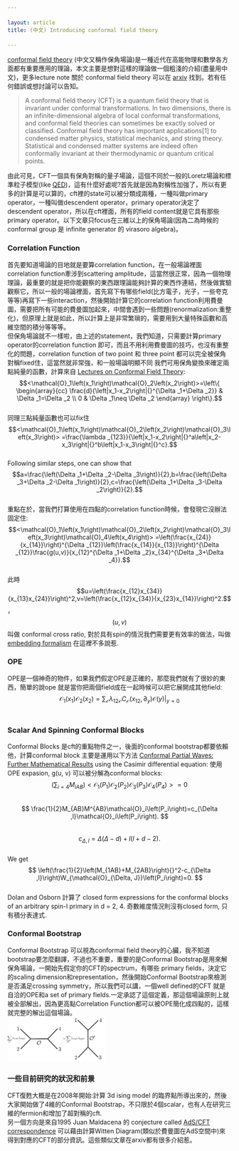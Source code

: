 ```yaml
---

layout: article
title: (中文) Introducing conformal field theory

---
```

[conformal field theory](https://en.wikipedia.org/wiki/Conformal_field_theory) (中文又稱作保角場論)是一種近代在高能物理和數學各方面都有重要應用的理論，本文主要是想對這樣的理論做一個粗淺的介紹(盡量用中文)，更多lecture note 關於 conformal field theory 可以在 [arxiv](https://arxiv.org/) 找到。若有任何錯誤或想討論可以告知。
> A conformal field theory (CFT) is a quantum field theory that is invariant under conformal transformations. In two dimensions, there is an infinite-dimensional algebra of local conformal transformations, and conformal field theories can sometimes be exactly solved or classified. Conformal field theory has important applications[1] to condensed matter physics, statistical mechanics, and string theory. Statistical and condensed matter systems are indeed often conformally invariant at their thermodynamic or quantum critical points.

由此可見，CFT一個具有保角對稱的量子場論，這個不同於一般的Loretz場論和標準粒子模型(like [QED](https://en.wikipedia.org/wiki/Quantum_electrodynamics))，這有什麼好處呢?首先就是因為對稱性加強了，所以有更多的計算是可以算的，cft裡的state可以被分類成兩種，一種叫做primary operator，一種叫做descendent operator，primary operator決定了descendent operator，所以在cft裡面，所有的field content就是它具有那些primary operator。以下文章只focus在三維以上的保角場論(因為二為時候的conformal group 是 infinite generator 的 virasoro algebra)。

### Correlation Function
首先要知道場論的目地就是要算correlation function，在一般場論裡面correlation function牽涉到scattering amplitude，這當然很正常，因為一個物理理論，最重要的就是把你能觀察的東西跟理論能夠計算的東西作連結，然後做實驗觀察它，所以一般的場論裡面，首先寫下有哪些field(比方電子，光子，一些夸克等等)再寫下一些interaction，然後開始計算它的correlation function利用費曼圖，需要把所有可能的費曼圖加起來，中間會遇到一些問題(renormalization:重整化)，但原理上就是如此，所以計算上是非常繁瑣的，需要用到大量特殊函數和高維空間的積分等等等。<br>
但保角場論就不一樣啦，由上述的statement，我們知道，只需要計算primary operator的correlation function 即可，而且不用利用費曼圖的技巧，也沒有重整化的問題，correlation function of two point 和 three point 都可以完全被保角對稱fixed住，這當然就非常強，和一般場論明顯不同
我們可用保角變換來確定兩點純量的函數，計算來自 [
Lectures on Conformal Field Theory](https://arxiv.org/abs/1511.04074):
<br>$$<\mathcal{O}_1\left(x_1\right)\mathcal{O}_2\left(x_2\right)>=\left\{
\begin{array}{cc}
	\frac{d}{\left|x_1-x_2\right|{}^{\Delta _1+\Delta _2}} & \Delta _1=\Delta _2 \\
	0 & \Delta _1\neq \Delta _2
\end{array}
\right\}.$$<br>
同理三點純量函數也可以fix住
<br>$$<\mathcal{O}_1\left(x_1\right)\mathcal{O}_2\left(x_2\right)\mathcal{O}_3\left(x_3\right)> =\frac{\lambda _{123}}{\left|x_1-x_2\right|{}^a\left|x_2-x_3\right|{}^b\left|x_1-x_3\right|{}^c}.$$ <br>
Following similar steps, one can show that
$$a=\frac{\left(\Delta _1+\Delta _2-\Delta _3\right)}{2},b=\frac{\left(\Delta _3+\Delta _2-\Delta _1\right)}{2},c=\frac{\left(\Delta _1+\Delta _3-\Delta _2\right)}{2}.$$<br>
重點在於，當我們打算使用在四點的correlation function時候，會發現它沒辦法固定住:
<br>$$<\mathcal{O}_1\left(x_1\right)\mathcal{O}_2\left(x_2\right)\mathcal{O}_3\left(x_3\right)\mathcal{O}_4\left(x_4\right)> =\left(\frac{x_{24}}{x_{14}}\right)^{\Delta _{12}}\left(\frac{x_{14}}{x_{13}}\right)^{\Delta _{12}}\frac{g(u,v)}{x_{12}^{\Delta _1+\Delta _2}x_{34}^{\Delta _3+\Delta _4}}.$$ <br>
此時 $$u=\left(\frac{x_{12}x_{34}}{x_{13}x_{24}}\right)^2,v=\left(\frac{x_{12}x_{34}}{x_{23}x_{14}}\right)^2.$$，$$(u, v)$$ 叫做 conformal cross ratio, 對於具有spin的情況我們需要更有效率的做法，叫做[embedding formalism](https://arxiv.org/abs/1107.3554) 在這裡不多說惹.


### OPE
OPE是一個神奇的物件，如果我們假定OPE是正確的，那麼我們就有了很妙的東西，簡單的說ope 就是當你把兩個field成在一起時候可以把它展開成其他field:<br>
$$
\mathcal{O}_1\left(x_1\right)\mathcal{O}_2\left(x_2\right)=\sum _{\mathcal{O}} \lambda _{12\mathcal{O}}C_{\mathcal{O}}\left(x_{12},\partial _y\right)\mathcal{O}(y)|_{y=0} $$ <br>


### Scalar And Spinning Conformal Blocks
Conformal Blocks 是cft的重點物件之一，後面的conformal bootstrap都要依賴他，計算conformal block 主要是運用以下方法 [Conformal Partial Waves: Further Mathematical Results](https://arxiv.org/abs/1108.6194) using the Casimir differential equation: 使用 OPE expasion, g(u, v) 可以被分解為conformal blocks: <br>$$ 
\left(\sum _{i=4} M_{iAB}\right)<\mathcal{O}_1\left(P_1\right)\mathcal{O}_2\left(P_2\right)\mathcal{O}_3\left(P_3\right)\mathcal{O}_4\left(P_4\right)>=0
$$<br>
$$
\frac{1}{2}M_{AB}M^{AB}\mathcal{O}_i\left(P_i\right)=c_{\Delta ,l}\mathcal{O}_i\left(P_i\right).
$$<br>
$$
c_{\Delta ,l}=\Delta (\Delta -d)+l(l+d-2).
$$<br>
We get
<br>$$
\left(\frac{1}{2}\left(M_{1AB}+M_{2AB}\right){}^2-c_{\Delta ,l}\right)W_{\mathcal{O}_{\Delta, J}}\left(P_i\right)=0.
$$<br>
Dolan and Osborn 計算了 closed form expressions for the conformal blocks of
an arbitrary spin-l primary in d = 2, 4. 奇數維度情況則沒有closed form, 只有積分表達式.




### Conformal Bootstrap
Conformal Bootstrap 可以視為conformal field theory的心臟，我不知道bootstrap要怎麼翻譯，不過也不重要，重要的是Conformal Bootstrap是用來解保角場論，一開始先假定你的CFT的spectrum，有哪些 primary fields，決定它的scaling dimension和representation，然後開始Conformal Bootstrap來檢測是否滿足crossing symmetry，所以我們可以講，一個well defined的CFT 就是自洽的OPE和a set of primary fields.一定承認了這個定義，那這個場論原則上就被全部解出，因為更高點Correlation Function都可以被OPE簡化成四點的，這樣就完整的解出這個場論。 <br>
<img src="/image/cft.png" height="100px;"> <br>






### 一些目前研究的狀況和前景
CFT復甦大概是在2008年開始:計算 3d ising model 的臨界點所導出來的，然後大家開始做了4維的Conformal Bootstrap，不只限於4個scalar，也有人在研究三維的fermion和增加了超對稱的cft.<br>
另一個方向是來自1995 Juan Maldacena 的 conjecture called [AdS/CFT correspondence](https://en.wikipedia.org/wiki/AdS/CFT_correspondence)
可以藉由計算Witten Diagram(類似於費曼圖在AdS空間中)來得到對應的CFT的部分資訊。這些類似文章在arxiv都有很多介紹惹。


